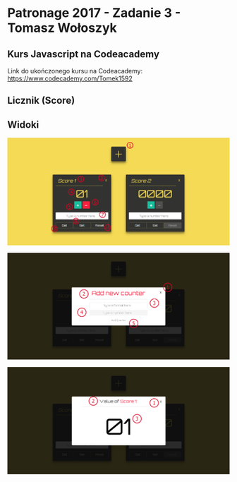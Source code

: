 # Patronage 2017 - Zadanie 3 - Tomasz Wołoszyk

## Kurs Javascript na Codeacademy

Link do ukończonego kursu na Codeacademy: https://www.codecademy.com/Tomek1592

## Licznik (Score)



## Widoki

![alt text](main-view.PNG "Main View")

![alt text](add-counter-modal-view.png "Add Counter Modal")

![alt text](get-value-modal-view.png "Get Value Modal")


